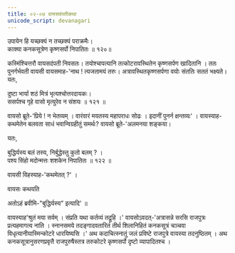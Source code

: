 ```yaml
---
title: ०२-०७ वायसदंपतीकथा
unicode_script: devanagari
---
```

उपायेन हि यच्छक्यं न तच्छक्यं पराक्रमैः।  
काक्या कनकसूत्रेण कृष्णसर्पो निपातितः ॥ १२०॥

कस्मिंश्चित्तरौ वायसदंपती निवसतः। तयोश्चापत्यानि तत्कोटरावस्थितेन कृष्णसर्पण खादितानि । ततः पुनर्गर्भवती वायसी वायसमाह-'नाथ ! त्यजतामयं तरुः। अत्रावस्थितकृष्णसर्पणा वयोः संततिः सततं भक्ष्यते। यतः,

दुष्टा भार्या शठं मित्रं भृत्यश्चोत्तरदायकः।  
ससर्पश्च गृहे वासो मृत्युरेव न संशयः ॥ १२१ ॥

वायसो ब्रूते-'प्रिये ! न भेतव्यम् । वारंवारं मयतस्य महापराधः सोढः । इदानीं पुनर्न क्षन्तव्यः' । वायस्याह-कथमेतेन बलवता साधं भवान्विग्रहीतुं समर्थः? वायसो ब्रूते-'अलमनया शङ्कया।  

यतः,

बुद्धिर्यस्य बलं तस्य, निर्बुद्धेस्तु कुतो बलम् ? ।  
पश्य सिंहो मदोन्मत्तः शशकेन निपातितः ॥ १२२ ॥

वायसी विहस्याह-'कथमेतत् ?' ।  

वायसः कथयति

<div class="js_include" url="../../upakathAH/02-08_chaturashashakaH/"  newLevelForH1="3" includeTitle="true"> </div>

अतोऽहं ब्रवीमि-"बुद्धिर्यस्य” इत्यादि' ॥

वायस्याह'श्रुतं मया सर्वम् । संप्रति यथा कर्तव्यं तद्रूहि ।' वायसोऽवदत्-'अत्रासन्ने सरसि राजपुत्रः प्रत्यहमागत्य नाति । स्नानसमये तदङ्गादवतारितं तीर्थ शिलानिहितं कनकसूत्रं चञ्चवा विधृत्यानीयास्मिन्कोटरे धारयिष्यसि ।' अथ कदाचित्स्नातुं जलं प्रविष्टे राजपुत्रे वायस्या तदनुष्ठितम् । अथ कनकसूत्रानुसरणप्रवृत्तै राजपुरुषैस्तत्र तरुकोटरे कृष्णसर्पो दृष्टो व्यापादितश्च ।
